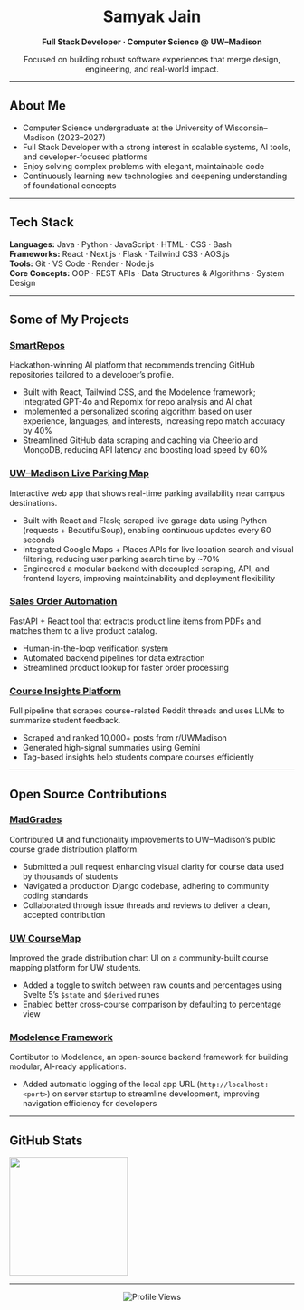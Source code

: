 <h1 align="center">Samyak Jain</h1>
<p align="center"><strong>Full Stack Developer · Computer Science @ UW–Madison</strong></p>
<p align="center">Focused on building robust software experiences that merge design, engineering, and real-world impact.</p>

---

## About Me

- Computer Science undergraduate at the University of Wisconsin–Madison (2023–2027)
- Full Stack Developer with a strong interest in scalable systems, AI tools, and developer-focused platforms
- Enjoy solving complex problems with elegant, maintainable code
- Continuously learning new technologies and deepening understanding of foundational concepts

---

## Tech Stack

**Languages:** Java · Python · JavaScript · HTML · CSS · Bash  
**Frameworks:** React · Next.js · Flask · Tailwind CSS · AOS.js  
**Tools:** Git · VS Code · Render · Node.js  
**Core Concepts:** OOP · REST APIs · Data Structures & Algorithms · System Design

---

## Some of My Projects

### [SmartRepos](https://smartrepos.onrender.com)  
Hackathon-winning AI platform that recommends trending GitHub repositories tailored to a developer’s profile.  
- Built with React, Tailwind CSS, and the Modelence framework; integrated GPT-4o and Repomix for repo analysis and AI chat  
- Implemented a personalized scoring algorithm based on user experience, languages, and interests, increasing repo match accuracy by 40%  
- Streamlined GitHub data scraping and caching via Cheerio and MongoDB, reducing API latency and boosting load speed by 60%

### [UW–Madison Live Parking Map](https://uw-parking.onrender.com)  
Interactive web app that shows real-time parking availability near campus destinations.  
- Built with React and Flask; scraped live garage data using Python (requests + BeautifulSoup), enabling continuous updates every 60 seconds  
- Integrated Google Maps + Places APIs for live location search and visual filtering, reducing user parking search time by ~70%  
- Engineered a modular backend with decoupled scraping, API, and frontend layers, improving maintainability and deployment flexibility

### [Sales Order Automation](https://github.com/samyakjain-1/sales-automation)  
FastAPI + React tool that extracts product line items from PDFs and matches them to a live product catalog.  
- Human-in-the-loop verification system  
- Automated backend pipelines for data extraction  
- Streamlined product lookup for faster order processing

### [Course Insights Platform](https://courseinsight.vercel.app)  
Full pipeline that scrapes course-related Reddit threads and uses LLMs to summarize student feedback.  
- Scraped and ranked 10,000+ posts from r/UWMadison  
- Generated high-signal summaries using Gemini  
- Tag-based insights help students compare courses efficiently

---

## Open Source Contributions

### [MadGrades](https://github.com/Madgrades/madgrades.com/pull/40)  
Contributed UI and functionality improvements to UW–Madison’s public course grade distribution platform.  
- Submitted a pull request enhancing visual clarity for course data used by thousands of students  
- Navigated a production Django codebase, adhering to community coding standards  
- Collaborated through issue threads and reviews to deliver a clean, accepted contribution

### [UW CourseMap](https://github.com/twangodev/uw-coursemap/pull/848)  
Improved the grade distribution chart UI on a community-built course mapping platform for UW students.  
- Added a toggle to switch between raw counts and percentages using Svelte 5’s `$state` and `$derived` runes  
- Enabled better cross-course comparison by defaulting to percentage view  

### [Modelence Framework](https://github.com/modelence/modelence/pull/36)  
Contibutor to Modelence, an open-source backend framework for building modular, AI-ready applications.  
- Added automatic logging of the local app URL (`http://localhost:<port>`) on server startup to streamline development, improving navigation efficiency for developers

---

## GitHub Stats

<a href="https://github.com/samyakjain-1">
  <img align="center" style="height: 209px;" src="https://github-readme-stats.zohan.tech/api?username=samyakjain-1&show_icons=true&theme=react" />
</a>

---

<p align="center">
  <img src="https://komarev.com/ghpvc/?username=samyakjain-1&color=blue&style=flat-square" alt="Profile Views">
</p>
